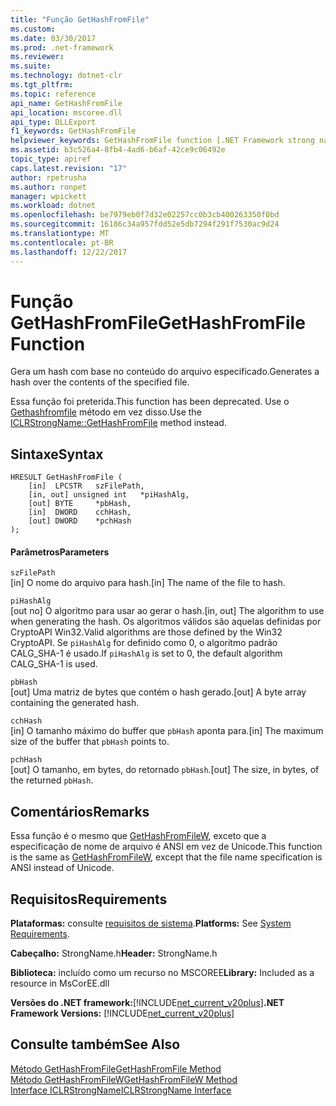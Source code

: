 ```yaml
---
title: "Função GetHashFromFile"
ms.custom: 
ms.date: 03/30/2017
ms.prod: .net-framework
ms.reviewer: 
ms.suite: 
ms.technology: dotnet-clr
ms.tgt_pltfrm: 
ms.topic: reference
api_name: GetHashFromFile
api_location: mscoree.dll
api_type: DLLExport
f1_keywords: GetHashFromFile
helpviewer_keywords: GetHashFromFile function [.NET Framework strong naming]
ms.assetid: b3c526a4-8fb4-4ad6-b6af-42ce9c06492e
topic_type: apiref
caps.latest.revision: "17"
author: rpetrusha
ms.author: ronpet
manager: wpickett
ms.workload: dotnet
ms.openlocfilehash: be7979eb0f7d32e02257cc0b3cb400263350f0bd
ms.sourcegitcommit: 16186c34a957fdd52e5db7294f291f7530ac9d24
ms.translationtype: MT
ms.contentlocale: pt-BR
ms.lasthandoff: 12/22/2017
---
```

# <a name="gethashfromfile-function"></a><span data-ttu-id="a6bca-102">Função GetHashFromFile</span><span class="sxs-lookup"><span data-stu-id="a6bca-102">GetHashFromFile Function</span></span>
<span data-ttu-id="a6bca-103">Gera um hash com base no conteúdo do arquivo especificado.</span><span class="sxs-lookup"><span data-stu-id="a6bca-103">Generates a hash over the contents of the specified file.</span></span>  
  
 <span data-ttu-id="a6bca-104">Essa função foi preterida.</span><span class="sxs-lookup"><span data-stu-id="a6bca-104">This function has been deprecated.</span></span> <span data-ttu-id="a6bca-105">Use o [Gethashfromfile](../../../../docs/framework/unmanaged-api/hosting/iclrstrongname-gethashfromfile-method.md) método em vez disso.</span><span class="sxs-lookup"><span data-stu-id="a6bca-105">Use the [ICLRStrongName::GetHashFromFile](../../../../docs/framework/unmanaged-api/hosting/iclrstrongname-gethashfromfile-method.md) method instead.</span></span>  
  
## <a name="syntax"></a><span data-ttu-id="a6bca-106">Sintaxe</span><span class="sxs-lookup"><span data-stu-id="a6bca-106">Syntax</span></span>  
  
```  
HRESULT GetHashFromFile (  
    [in]  LPCSTR   szFilePath,  
    [in, out] unsigned int   *piHashAlg,   
    [out] BYTE     *pbHash,      
    [in]  DWORD    cchHash,      
    [out] DWORD    *pchHash  
);  
```  
  
#### <a name="parameters"></a><span data-ttu-id="a6bca-107">Parâmetros</span><span class="sxs-lookup"><span data-stu-id="a6bca-107">Parameters</span></span>  
 `szFilePath`  
 <span data-ttu-id="a6bca-108">[in] O nome do arquivo para hash.</span><span class="sxs-lookup"><span data-stu-id="a6bca-108">[in] The name of the file to hash.</span></span>  
  
 `piHashAlg`  
 <span data-ttu-id="a6bca-109">[out no] O algoritmo para usar ao gerar o hash.</span><span class="sxs-lookup"><span data-stu-id="a6bca-109">[in, out] The algorithm to use when generating the hash.</span></span> <span data-ttu-id="a6bca-110">Os algoritmos válidos são aquelas definidas por CryptoAPI Win32.</span><span class="sxs-lookup"><span data-stu-id="a6bca-110">Valid algorithms are those defined by the Win32 CryptoAPI.</span></span> <span data-ttu-id="a6bca-111">Se `piHashAlg` for definido como 0, o algoritmo padrão CALG_SHA-1 é usado.</span><span class="sxs-lookup"><span data-stu-id="a6bca-111">If `piHashAlg` is set to 0, the default algorithm CALG_SHA-1 is used.</span></span>  
  
 `pbHash`  
 <span data-ttu-id="a6bca-112">[out] Uma matriz de bytes que contém o hash gerado.</span><span class="sxs-lookup"><span data-stu-id="a6bca-112">[out] A byte array containing the generated hash.</span></span>  
  
 `cchHash`  
 <span data-ttu-id="a6bca-113">[in] O tamanho máximo do buffer que `pbHash` aponta para.</span><span class="sxs-lookup"><span data-stu-id="a6bca-113">[in] The maximum size of the buffer that `pbHash` points to.</span></span>  
  
 `pchHash`  
 <span data-ttu-id="a6bca-114">[out] O tamanho, em bytes, do retornado `pbHash`.</span><span class="sxs-lookup"><span data-stu-id="a6bca-114">[out] The size, in bytes, of the returned `pbHash`.</span></span>  
  
## <a name="remarks"></a><span data-ttu-id="a6bca-115">Comentários</span><span class="sxs-lookup"><span data-stu-id="a6bca-115">Remarks</span></span>  
 <span data-ttu-id="a6bca-116">Essa função é o mesmo que [GetHashFromFileW](../../../../docs/framework/unmanaged-api/strong-naming/gethashfromfilew-function.md), exceto que a especificação de nome de arquivo é ANSI em vez de Unicode.</span><span class="sxs-lookup"><span data-stu-id="a6bca-116">This function is the same as [GetHashFromFileW](../../../../docs/framework/unmanaged-api/strong-naming/gethashfromfilew-function.md), except that the file name specification is ANSI instead of Unicode.</span></span>  
  
## <a name="requirements"></a><span data-ttu-id="a6bca-117">Requisitos</span><span class="sxs-lookup"><span data-stu-id="a6bca-117">Requirements</span></span>  
 <span data-ttu-id="a6bca-118">**Plataformas:** consulte [requisitos de sistema](../../../../docs/framework/get-started/system-requirements.md).</span><span class="sxs-lookup"><span data-stu-id="a6bca-118">**Platforms:** See [System Requirements](../../../../docs/framework/get-started/system-requirements.md).</span></span>  
  
 <span data-ttu-id="a6bca-119">**Cabeçalho:** StrongName.h</span><span class="sxs-lookup"><span data-stu-id="a6bca-119">**Header:** StrongName.h</span></span>  
  
 <span data-ttu-id="a6bca-120">**Biblioteca:** incluído como um recurso no MSCOREE</span><span class="sxs-lookup"><span data-stu-id="a6bca-120">**Library:** Included as a resource in MsCorEE.dll</span></span>  
  
 <span data-ttu-id="a6bca-121">**Versões do .NET framework:**[!INCLUDE[net_current_v20plus](../../../../includes/net-current-v20plus-md.md)]</span><span class="sxs-lookup"><span data-stu-id="a6bca-121">**.NET Framework Versions:** [!INCLUDE[net_current_v20plus](../../../../includes/net-current-v20plus-md.md)]</span></span>  
  
## <a name="see-also"></a><span data-ttu-id="a6bca-122">Consulte também</span><span class="sxs-lookup"><span data-stu-id="a6bca-122">See Also</span></span>  
 [<span data-ttu-id="a6bca-123">Método GetHashFromFile</span><span class="sxs-lookup"><span data-stu-id="a6bca-123">GetHashFromFile Method</span></span>](../../../../docs/framework/unmanaged-api/hosting/iclrstrongname-gethashfromfile-method.md)  
 [<span data-ttu-id="a6bca-124">Método GetHashFromFileW</span><span class="sxs-lookup"><span data-stu-id="a6bca-124">GetHashFromFileW Method</span></span>](../../../../docs/framework/unmanaged-api/hosting/iclrstrongname-gethashfromfilew-method.md)  
 [<span data-ttu-id="a6bca-125">Interface ICLRStrongName</span><span class="sxs-lookup"><span data-stu-id="a6bca-125">ICLRStrongName Interface</span></span>](../../../../docs/framework/unmanaged-api/hosting/iclrstrongname-interface.md)
